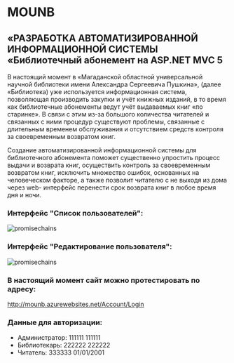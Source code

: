 # MOUNB
## «РАЗРАБОТКА АВТОМАТИЗИРОВАННОЙ ИНФОРМАЦИОННОЙ СИСТЕМЫ «Библиотечный абонемент на ASP.NET MVC 5

В настоящий момент в «Магаданской областной универсальной научной библиотеки имени
Александра Сергеевича Пушкина», (далее «Библиотека) уже используется информационная система,
позволяющая производить закупки и учёт книжных изданий, в то время как библиотечные абонементы
ведут учёт выдаваемых книг «по старинке». В связи с этим из-за большого количества читателей и
связанных с ними процедур существуют проблемы, связанные с длительным временем обслуживания и
отсутствием средств контроля за своевременным возвратом книг.

Cоздание автоматизированной информационной
системы для библиотечного абонемента поможет существенно упростить процесс выдачи и возврата
книг, осуществить контроль за своевременным возвратом книг, исключить множество ошибок,
основанных на человеческом факторе, а также позволит читателю с не выходя из дома через web-
интерфейс перенести срок возврата книг в любое время дня и ночи.

### Интерфейс "Список пользователей":

![promisechains](https://github.com/Volirvag49/MOUNB/blob/master/scr/1.png)

### Интерфейс "Редактирование пользователя":

![promisechains](https://github.com/Volirvag49/MOUNB/blob/master/scr/2.png)


### В настоящий момент сайт можно протестировать по адресу:
http://mounb.azurewebsites.net/Account/Login

### Данные для авторизации:

* Администратор: 111111 111111
* Библиотекарь: 222222 222222
* Читатель: 	333333 01/01/2001
